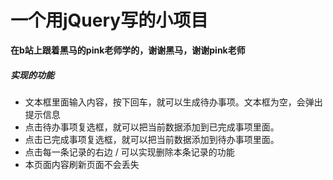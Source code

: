 # 一个用jQuery写的小项目
**在b站上跟着黑马的pink老师学的，谢谢黑马，谢谢pink老师**
##### 实现的功能
* 文本框里面输入内容，按下回车，就可以生成待办事项。文本框为空，会弹出提示信息
* 点击待办事项复选框，就可以把当前数据添加到已完成事项里面。
* 点击已完成事项复选框，就可以把当前数据添加到待办事项里面。
* 点击每一条记录的右边 / 可以实现删除本条记录的功能
* 本页面内容刷新页面不会丢失


